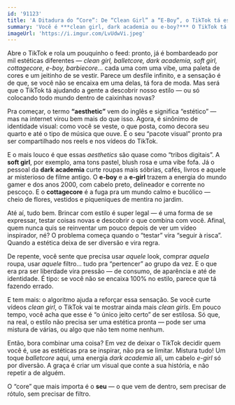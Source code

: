 ```yaml
---
id: '91123'
title: 'A Ditadura do “Core”: De “Clean Girl” a “E-Boy”, o TikTok tá escolhendo seu estilo por você?'
summary: 'Você é ***clean girl, dark academia ou e-boy?*** O TikTok tá ditando seu estilo? Esse texto mostra como essas "tribos" são divertidas pra se **inspirar**, mas viram uma **prisão** quando você tem que se encaixar 100% nelas (e comprar tudo o que elas mandam). A dica é: misture tudo! **O melhor "core" (centro) é o seu.**'
imageUrl: 'https://i.imgur.com/LvUdwVi.jpeg'
---
```


Abre o TikTok e rola um pouquinho o feed: pronto, já é bombardeado por mil estéticas diferentes — *clean girl, balletcore, dark academia, soft girl, cottagecore, e-boy, barbiecore…* cada uma com uma vibe, uma paleta de cores e um jeitinho de se vestir. Parece um desfile infinito, e a sensação é de que, se você não se encaixa em uma delas, tá fora de moda. Mas será que o TikTok tá ajudando a gente a descobrir nosso estilo — ou só colocando todo mundo dentro de caixinhas novas?

Pra começar, o termo **“aesthetic”** vem do inglês e significa “estético” — mas na internet virou bem mais do que isso. Agora, é sinônimo de identidade visual: como você se veste, o que posta, como decora seu quarto e até o tipo de música que ouve. É o seu “pacote visual” pronto pra ser compartilhado nos reels e nos vídeos do TikTok.

E o mais louco é que essas *aesthetics* são quase como “tribos digitais”. A **soft girl**, por exemplo, ama tons pastel, blush rosa e uma vibe fofa. Já o pessoal da **dark academia** curte roupas mais sóbrias, cafés, livros e aquele ar misterioso de filme antigo. O **e-boy** e a **e-girl** trazem a energia do mundo gamer e dos anos 2000, com cabelo preto, delineador e corrente no pescoço. E o **cottagecore** é a fuga pra um mundo calmo e bucólico — cheio de flores, vestidos e piqueniques de mentira no jardim.

Até aí, tudo bem. Brincar com estilo é super legal — é uma forma de se expressar, testar coisas novas e descobrir o que combina com você. Afinal, quem nunca quis se reinventar um pouco depois de ver um vídeo inspirador, né? O problema começa quando o “testar” vira “seguir à risca”. Quando a estética deixa de ser diversão e vira regra.

De repente, você sente que precisa usar *aquele* look, comprar *aquela* roupa, usar *aquele* filtro… tudo pra “pertencer” ao grupo da vez. E o que era pra ser liberdade vira pressão — de consumo, de aparência e até de identidade. É tipo: se você não se encaixa 100% no estilo, parece que tá fazendo errado.

E tem mais: o algoritmo ajuda a reforçar essa sensação. Se você curte vídeos *clean girl*, o TikTok vai te mostrar ainda mais *clean girls*. Em pouco tempo, você acha que esse é “o único jeito certo” de ser estilosa. Só que, na real, o estilo não precisa ser uma estética pronta — pode ser uma mistura de várias, ou algo que não tem nome nenhum.

Então, bora combinar uma coisa? Em vez de deixar o TikTok decidir quem você é, use as estéticas pra se inspirar, não pra se limitar. Mistura tudo! Um toque *balletcore* aqui, uma energia *dark academia* ali, um cabelo *e-girl* só por diversão. A graça é criar um visual que conte a sua história, e não repetir a de alguém.

O “core” que mais importa é o **seu** — o que vem de dentro, sem precisar de rótulo, sem precisar de filtro.